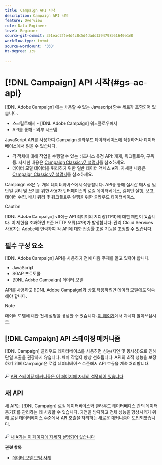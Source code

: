 ```yaml
---
title: Campaign API 시작
description: Campaign API 시작
feature: Overview
role: Data Engineer
level: Beginner
source-git-commit: 391eac2f5e4d4c8c5d4dadd3394798361640e1d8
workflow-type: tm+mt
source-wordcount: '330'
ht-degree: 12%

---
```


# [!DNL Campaign] API 시작{#gs-ac-api}

[!DNL Adobe Campaign] 에는 사용할 수 있는 Javascript 함수 세트가 포함되어 있습니다.

* 스크립트에서 - [!DNL Adobe Campaign] 워크플로우에서
* API를 통해 - 외부 시스템

JavaScript API를 사용하여 Campaign 클라우드 데이터베이스에 작성하거나 데이터베이스에서 읽을 수 있습니다.

* 각 객체에 대해 작업을 수행할 수 있는 비즈니스 특정 API: 게재, 워크플로우, 구독 등. 자세한 내용은 [Campaign Classic v7 설명서](https://experienceleague.adobe.com/docs/campaign-classic/using/configuring-campaign-classic/api/business-oriented-apis.html)를 참조하세요.
* 데이터 모델 데이터를 쿼리하기 위한 일반 데이터 액세스 API. 자세한 내용은 [Campaign Classic v7 설명서](https://experienceleague.adobe.com/docs/campaign-classic/using/configuring-campaign-classic/api/data-oriented-apis.html)를 참조하세요.

Campaign v8은 두 개의 데이터베이스에서 작동합니다. API를 통해 실시간 메시징 및 단일 쿼리 및 쓰기를 위한 사용자 인터페이스의 로컬 데이터베이스, 캠페인 실행, 보고, 데이터 수집, 배치 쿼리 및 워크플로우 실행을 위한 클라우드 데이터베이스.

>[!CAUTION]
>
>[!DNL Adobe Campaign] v8에는 API 레이어의 처리량(TPS)에 대한 제한이 있습니다. 이 제한을 초과하면 표준 HTTP 오류(429)가 발생합니다. 관리 Cloud Services 사용자는 Adobe에 연락하여 각 API에 대한 전송률 조절 기능을 조정할 수 있습니다.

## 필수 구성 요소

[!DNL Adobe Campaign] API를 사용하기 전에 다음 주제를 알고 있어야 합니다.

* JavaScript
* SOAP 프로토콜
* [!DNL Adobe Campaign] 데이터 모델

API를 사용하고 [!DNL Adobe Campaign]과 상호 작용하려면 데이터 모델에도 익숙해야 합니다.

>[!NOTE]
>데이터 모델에 대한 전체 설명을 생성할 수 있습니다. [이 페이지](datamodel.md)에서 자세히 알아보십시오.

## [!DNL Campaign] API 스테이징 메커니즘

[!DNL Campaign] 클라우드 데이터베이스를 사용하면 성능(지연 및 동시성)으로 인해 단일 호출을 권장하지 않습니다. 배치 작업이 항상 선호됩니다. API의 최적 성능을 보장하기 위해 Campaign은 로컬 데이터베이스 수준에서 API 호출을 계속 처리합니다.

![](../assets/do-not-localize/glass.png) [API 스테이징 메커니즘은 이 페이지에 자세히 설명되어 있습니다](staging.md)

## 새 API

새 API는 [!DNL Campaign] 로컬 데이터베이스와 클라우드 데이터베이스 간의 데이터 동기화를 관리하는 데 사용할 수 있습니다. 지연을 방지하고 전체 성능을 향상시키기 위해 로컬 데이터베이스 수준에서 API 호출을 처리하는 새로운 메커니즘이 도입되었습니다.

![](../assets/do-not-localize/glass.png) [새 API는 이 페이지에 자세히 설명되어 있습니다](new-apis.md)

**관련 항목**

* [데이터 모델 모범 사례](datamodel-best-practices.md)
